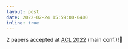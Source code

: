 ```yaml
---
layout: post
date: 2022-02-24 15:59:00-0400
inline: true
---
```


2 papers accepted at [ACL 2022](https://www.2022.aclweb.org/) (main conf.)!🥳
